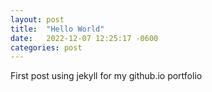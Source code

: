 ```yaml
---
layout: post
title:  "Hello World"
date:   2022-12-07 12:25:17 -0600
categories: post
---
```


First post using jekyll for my github.io portfolio
